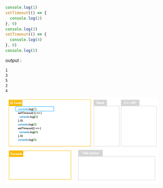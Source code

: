 ``` js
console.log(1)
setTimeout(() => {
  console.log(2)
}, 0)
console.log(3)
setTimeout(() => {
  console.log(4)
}, 0)
console.log(5)
```

output :

```
1
3
5
2
4
```
![](./stack流程圖hw1.gif)

